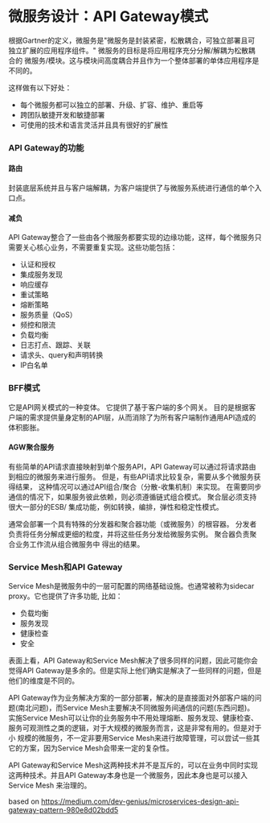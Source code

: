 # 微服务设计：API Gateway模式

根据Gartner的定义，微服务是"微服务是封装紧密，松散耦合，可独立部署且可独立扩展的应用程序组件。" 微服务的目标是将应用程序充分分解/解耦为松散耦合的
微服务/模块。这与模块间高度耦合并且作为一个整体部署的单体应用程序是不同的。

这样做有以下好处：

- 每个微服务都可以独立的部署、升级、扩容、维护、重启等
- 跨团队敏捷开发和敏捷部署
- 可使用的技术和语言灵活并且具有很好的扩展性


### API Gateway的功能

#### 路由
封装底层系统并且与客户端解耦，为客户端提供了与微服务系统进行通信的单个入口点。

#### 减负

API Gateway整合了一些由各个微服务都要实现的边缘功能，这样，每个微服务只需要关心核心业务，不需要重复实现。这些功能包括：

- 认证和授权
- 集成服务发现
- 响应缓存
- 重试策略
- 熔断策略
- 服务质量（QoS）
- 频控和限流
- 负载均衡
- 日志打点、跟踪、关联
- 请求头、query和声明转换
- IP白名单

### BFF模式

它是API网关模式的一种变体。 它提供了基于客户端的多个网关。 目的是根据客户端的需求提供量身定制的API层，从而消除了为所有客户端制作通用API造成的体积膨胀。

#### AGW聚合服务

有些简单的API请求直接映射到单个服务API，API Gateway可以通过将请求路由到相应的微服务来进行服务。 但是，有些API请求比较复杂，需要从多个微服务获得结果，
这种情况可以通过API组合/聚合（分散-收集机制）来实现。 在需要同步通信的情况下，如果服务彼此依赖，则必须遵循链式组合模式。 聚合层必须支持很大一部分的ESB/
集成功能，例如转换，编排，弹性和稳定性模式。

通常会部署一个具有特殊的分发器和聚合器功能（或微服务）的根容器。 分发者负责将任务分解成更细的粒度，并将这些任务分发给微服务实例。 聚合器负责聚合业务工作流从组合微服务中
得出的结果。

### Service Mesh和API Gateway
Service Mesh是微服务中的一层可配置的网络基础设施。也通常被称为sidecar proxy。它也提供了许多功能, 比如：

- 负载均衡
- 服务发现
- 健康检查
- 安全

表面上看，API Gateway和Service Mesh解决了很多同样的问题，因此可能你会觉得API Gateway是多余的。但是实际上他们确实是解决了一些同样的问题，但是
他们的维度是不同的。

API Gateway作为业务解决方案的一部分部署，解决的是直接面对外部客户端的问题(南北问题)，而Service Mesh主要解决不同微服务间通信的问题(东西问题)。
实施Service Mesh可以让你的业务服务中不用处理熔断、服务发现、健康检查、服务可观测性之类的逻辑，对于大规模的微服务而言，这是非常有用的。但是对于小
规模的微服务，不一定非要用Service Mesh来进行故障管理，可以尝试一些其它的方案，因为Service Mesh会带来一定的复杂性。

API Gateway和Service Mesh这两种技术并不是互斥的，可以在业务中同时实现这两种技术。并且API Gateway本身也是一个微服务，因此本身也是可以接入Service Mesh
来治理的。



based on https://medium.com/dev-genius/microservices-design-api-gateway-pattern-980e8d02bdd5


